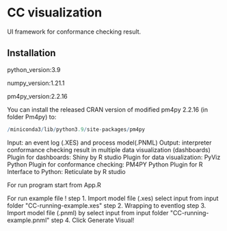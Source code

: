 # CC visualization
UI framework for conformance checking result.

## Installation

python_version:3.9

numpy_version:1.21.1

pm4py_version:2.2.16

You can install the released CRAN version of modified pm4py 2.2.16 (in folder Pm4py) to:
``` r
/miniconda3/lib/python3.9/site-packages/pm4py

```
Input: an event log (.XES) and process model(.PNML)
Output: interpreter conformance checking result in multiple data visualization (dashboards)
Plugin for dashboards: Shiny by R studio 
Plugin for data visualization: PyViz Python
Plugin for conformance checking: PM4PY Python
Plugin for R Interface to Python: Reticulate by R studio 

For run program start from App.R 

For run example file !
step 1. Import model file (.xes) select input from input folder "CC-running-example.xes"
step 2. Wrapping to eventlog
step 3. Import model file (.pnml) by select input from input folder "CC-running-example.pnml"
step 4. Click Generate Visual!
